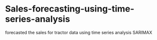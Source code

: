 # Sales-forecasting-using-time-series-analysis
forecasted the sales for tractor data using time series analysis SARIMAX
